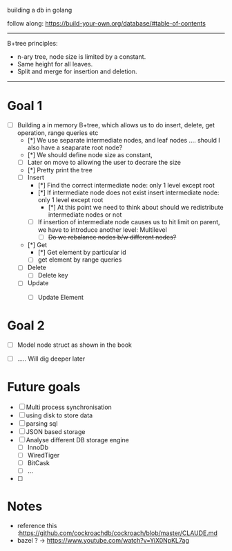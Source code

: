 building a db in golang

follow along: https://build-your-own.org/database/#table-of-contents

----------------------

B+tree principles:

- n-ary tree, node size is limited by a constant.
- Same height for all leaves.
- Split and merge for insertion and deletion.

----------------------

# Goal 1

- [ ] Building a in memory B+tree, which allows us to do insert, delete, get operation, range queries etc
  - [*] We use separate intermediate nodes, and leaf nodes .... should I also have a seaparate root node?
  - [*] We should define node size as constant,
  - [ ]  Later on move to allowing the user to decrare the size
  - [*] Pretty print the tree
  - [ ] Insert
    - [*] Find the correct intermediate node: only 1 level except root
    - [*] If intermediate node does not exist insert intermediate node: only 1 level except root
      - [*] At this point we need to think about should we redistribute intermediate nodes or not
    - [ ] If insertion of intermediate node  causes us to hit limit on parent, we have to introduce another level: Multilevel
      - [ ] ~~Do we rebalance nodes b/w different nodes?~~
  - [*] Get
    - [*] Get element by particular id
    - [ ] get element by range queries
  - [ ] Delete
    - [ ] Delete key
  - [ ] Update
    - [ ] Update Element
  

# Goal 2
  - [ ] Model node struct as shown in the book
  - [ ] ..... Will dig deeper later


# Future goals
  - [ ] Multi process synchronisation
  - [ ] using disk to store data
  - [ ] parsing sql
  - [ ] JSON based storage
  - [ ] Analyse different DB storage engine
    - [ ] InnoDb
    - [ ] WiredTiger
    - [ ] BitCask
    - [ ] ...
  - [ ] 



# Notes
- reference this :https://github.com/cockroachdb/cockroach/blob/master/CLAUDE.md
- bazel ? -> https://www.youtube.com/watch?v=YiX0NpKL7ag